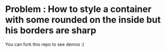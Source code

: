 # Problem : How to style a container with some rounded on the inside but his borders are sharp
You can fork this repo to see demos :)
